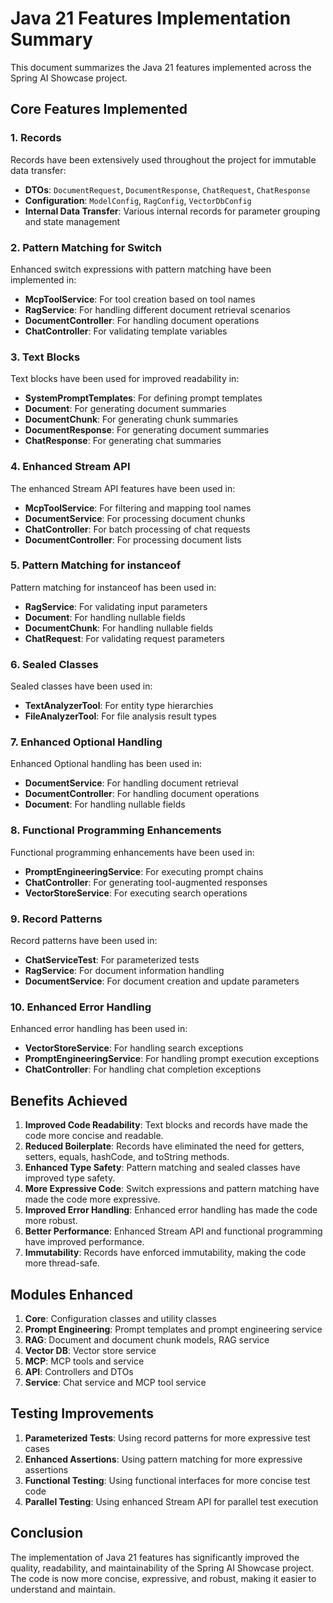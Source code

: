 # Java 21 Features Implementation Summary

This document summarizes the Java 21 features implemented across the Spring AI Showcase project.

## Core Features Implemented

### 1. Records

Records have been extensively used throughout the project for immutable data transfer:

- **DTOs**: `DocumentRequest`, `DocumentResponse`, `ChatRequest`, `ChatResponse`
- **Configuration**: `ModelConfig`, `RagConfig`, `VectorDbConfig`
- **Internal Data Transfer**: Various internal records for parameter grouping and state management

### 2. Pattern Matching for Switch

Enhanced switch expressions with pattern matching have been implemented in:

- **McpToolService**: For tool creation based on tool names
- **RagService**: For handling different document retrieval scenarios
- **DocumentController**: For handling document operations
- **ChatController**: For validating template variables

### 3. Text Blocks

Text blocks have been used for improved readability in:

- **SystemPromptTemplates**: For defining prompt templates
- **Document**: For generating document summaries
- **DocumentChunk**: For generating chunk summaries
- **DocumentResponse**: For generating document summaries
- **ChatResponse**: For generating chat summaries

### 4. Enhanced Stream API

The enhanced Stream API features have been used in:

- **McpToolService**: For filtering and mapping tool names
- **DocumentService**: For processing document chunks
- **ChatController**: For batch processing of chat requests
- **DocumentController**: For processing document lists

### 5. Pattern Matching for instanceof

Pattern matching for instanceof has been used in:

- **RagService**: For validating input parameters
- **Document**: For handling nullable fields
- **DocumentChunk**: For handling nullable fields
- **ChatRequest**: For validating request parameters

### 6. Sealed Classes

Sealed classes have been used in:

- **TextAnalyzerTool**: For entity type hierarchies
- **FileAnalyzerTool**: For file analysis result types

### 7. Enhanced Optional Handling

Enhanced Optional handling has been used in:

- **DocumentService**: For handling document retrieval
- **DocumentController**: For handling document operations
- **Document**: For handling nullable fields

### 8. Functional Programming Enhancements

Functional programming enhancements have been used in:

- **PromptEngineeringService**: For executing prompt chains
- **ChatController**: For generating tool-augmented responses
- **VectorStoreService**: For executing search operations

### 9. Record Patterns

Record patterns have been used in:

- **ChatServiceTest**: For parameterized tests
- **RagService**: For document information handling
- **DocumentService**: For document creation and update parameters

### 10. Enhanced Error Handling

Enhanced error handling has been used in:

- **VectorStoreService**: For handling search exceptions
- **PromptEngineeringService**: For handling prompt execution exceptions
- **ChatController**: For handling chat completion exceptions

## Benefits Achieved

1. **Improved Code Readability**: Text blocks and records have made the code more concise and readable.
2. **Reduced Boilerplate**: Records have eliminated the need for getters, setters, equals, hashCode, and toString methods.
3. **Enhanced Type Safety**: Pattern matching and sealed classes have improved type safety.
4. **More Expressive Code**: Switch expressions and pattern matching have made the code more expressive.
5. **Improved Error Handling**: Enhanced error handling has made the code more robust.
6. **Better Performance**: Enhanced Stream API and functional programming have improved performance.
7. **Immutability**: Records have enforced immutability, making the code more thread-safe.

## Modules Enhanced

1. **Core**: Configuration classes and utility classes
2. **Prompt Engineering**: Prompt templates and prompt engineering service
3. **RAG**: Document and document chunk models, RAG service
4. **Vector DB**: Vector store service
5. **MCP**: MCP tools and service
6. **API**: Controllers and DTOs
7. **Service**: Chat service and MCP tool service

## Testing Improvements

1. **Parameterized Tests**: Using record patterns for more expressive test cases
2. **Enhanced Assertions**: Using pattern matching for more expressive assertions
3. **Functional Testing**: Using functional interfaces for more concise test code
4. **Parallel Testing**: Using enhanced Stream API for parallel test execution

## Conclusion

The implementation of Java 21 features has significantly improved the quality, readability, and maintainability of the Spring AI Showcase project. The code is now more concise, expressive, and robust, making it easier to understand and maintain.